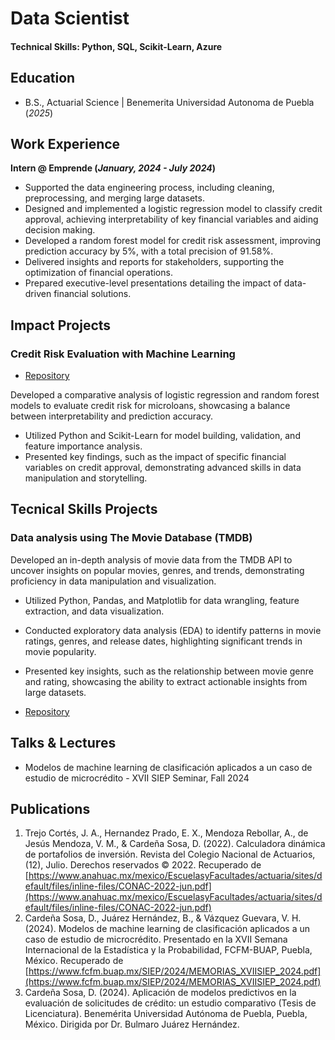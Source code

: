 # Data Scientist

#### Technical Skills: Python, SQL, Scikit-Learn, Azure

## Education
- B.S., Actuarial Science | Benemerita Universidad Autonoma de Puebla (_2025_)
  
## Work Experience
**Intern @ Emprende (_January, 2024 - July 2024_)**  
  
- Supported the data engineering process, including cleaning, preprocessing, and merging large datasets.
- Designed and implemented a logistic regression model to classify credit approval, achieving interpretability of key financial variables and aiding decision making.  
- Developed a random forest model for credit risk assessment, improving prediction accuracy by 5%, with a total precision of 91.58%.  
- Delivered insights and reports for stakeholders, supporting the optimization of financial operations. 
- Prepared executive-level presentations detailing the impact of data-driven financial solutions.

## Impact Projects
### Credit Risk Evaluation with Machine Learning  

- [Repository](https://github.com/PrepaidL7/Credit-Classification-Models)

Developed a comparative analysis of logistic regression and random forest models to evaluate credit risk for microloans, showcasing a balance between interpretability and prediction accuracy.  
- Utilized Python and Scikit-Learn for model building, validation, and feature importance analysis.  
- Presented key findings, such as the impact of specific financial variables on credit approval, demonstrating advanced skills in data manipulation and storytelling.  

## Tecnical Skills Projects
### Data analysis using The Movie Database (TMDB) 

Developed an in-depth analysis of movie data from the TMDB API to uncover insights on popular movies, genres, and trends, demonstrating proficiency in data manipulation and visualization.

- Utilized Python, Pandas, and Matplotlib for data wrangling, feature extraction, and data visualization.
- Conducted exploratory data analysis (EDA) to identify patterns in movie ratings, genres, and release dates, highlighting significant trends in movie popularity.
- Presented key insights, such as the relationship between movie genre and rating, showcasing the ability to extract actionable insights from large datasets.

- [Repository](https://github.com/PrepaidL7/TMDB-MovieInsights)



## Talks & Lectures
- Modelos de machine learning de clasificación aplicados a un caso de estudio de microcrédito - XVII SIEP Seminar, Fall 2024

## Publications
1. Trejo Cortés, J. A., Hernandez Prado, E. X., Mendoza Rebollar, A., de Jesús Mendoza, V. M., & Cardeña Sosa, D. (2022). Calculadora dinámica de portafolios de inversión. Revista del Colegio Nacional de Actuarios, (12), Julio. Derechos reservados © 2022. Recuperado de [https://www.anahuac.mx/mexico/EscuelasyFacultades/actuaria/sites/default/files/inline-files/CONAC-2022-jun.pdf](https://www.anahuac.mx/mexico/EscuelasyFacultades/actuaria/sites/default/files/inline-files/CONAC-2022-jun.pdf)
2. Cardeña Sosa, D., Juárez Hernández, B., & Vázquez Guevara, V. H. (2024). Modelos de machine learning de clasificación aplicados a un caso de estudio de microcrédito. Presentado en la XVII Semana Internacional de la Estadística y la Probabilidad, FCFM-BUAP, Puebla, México. Recuperado de [https://www.fcfm.buap.mx/SIEP/2024/MEMORIAS_XVIISIEP_2024.pdf](https://www.fcfm.buap.mx/SIEP/2024/MEMORIAS_XVIISIEP_2024.pdf)
3. Cardeña Sosa, D. (2024). Aplicación de modelos predictivos en la evaluación de solicitudes de crédito: un estudio comparativo (Tesis de Licenciatura). Benemérita Universidad Autónoma de Puebla, Puebla, México. Dirigida por Dr. Bulmaro Juárez Hernández.
